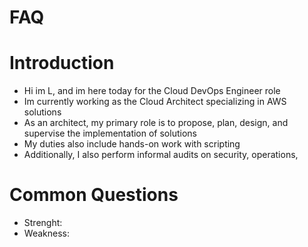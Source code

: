 # FAQ

# Introduction
- Hi im L, and im here today for the Cloud DevOps Engineer role
- Im currently working as the Cloud Architect specializing in AWS solutions
- As an architect, my primary role is to propose, plan, design, and supervise the implementation of solutions 
- My duties also include hands-on work with scripting
- Additionally, I also perform informal audits on security, operations, 

# Common Questions
- Strenght: 
- Weakness: 
